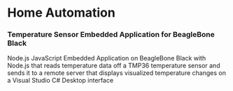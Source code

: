 # Home Automation
### Temperature Sensor Embedded Application for BeagleBone Black

Node.js JavaScript Embedded Application on BeagleBone Black with Node.js that reads temperature data off a TMP36 temperature sensor and sends it to a remote server that displays visualized temperature changes on a Visual Studio C# Desktop interface
